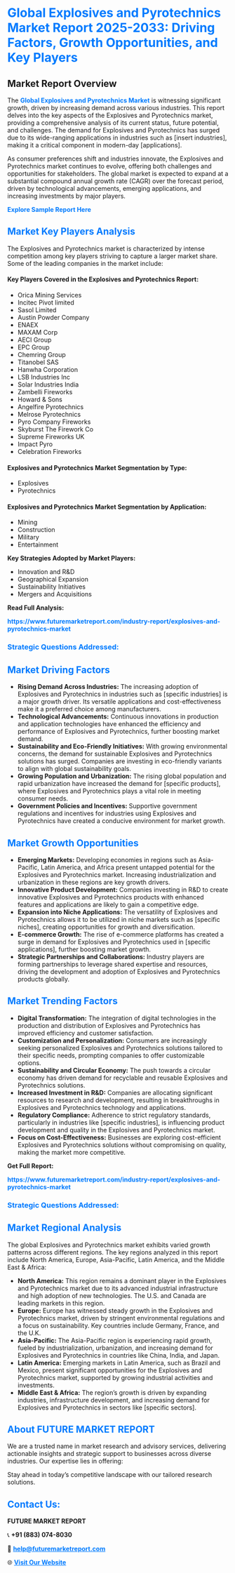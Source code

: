 <h1 style="color: #007BFF;">Global Explosives and Pyrotechnics Market Report 2025-2033: Driving Factors, Growth Opportunities, and Key Players</h1>

<section id="overview">
<h2>Market Report Overview</h2>
<p>The <a href="https://www.futuremarketreport.com/industry-report/explosives-and-pyrotechnics-market" style="color: #007BFF; text-decoration: none;"><strong>Global Explosives and Pyrotechnics Market</strong></a> is witnessing significant growth, driven by increasing demand across various industries. This report delves into the key aspects of the Explosives and Pyrotechnics market, providing a comprehensive analysis of its current status, future potential, and challenges. The demand for Explosives and Pyrotechnics has surged due to its wide-ranging applications in industries such as [insert industries], making it a critical component in modern-day [applications].</p>
<p>As consumer preferences shift and industries innovate, the Explosives and Pyrotechnics market continues to evolve, offering both challenges and opportunities for stakeholders. The global market is expected to expand at a substantial compound annual growth rate (CAGR) over the forecast period, driven by technological advancements, emerging applications, and increasing investments by major players.</p>
</section>

<section id="overview">
<p><a href="https://www.futuremarketreport.com/request-sample/reportId=58106" style="color: #007BFF; text-decoration: none;"><strong>Explore Sample Report Here</strong></a></p>
</section>

<section id="key-players">
<h2 style="color: #007BFF;">Market Key Players Analysis</h2>
<p>The Explosives and Pyrotechnics market is characterized by intense competition among key players striving to capture a larger market share. Some of the leading companies in the market include:</p>
<h4>Key Players Covered in the Explosives and Pyrotechnics Report:</h4>
<ul><li>Orica Mining Services</li><li>Incitec Pivot limited</li><li>Sasol Limited</li><li>Austin Powder Company</li><li>ENAEX</li><li>MAXAM Corp</li><li>AECI Group</li><li>EPC Group</li><li>Chemring Group</li><li>Titanobel SAS</li><li>Hanwha Corporation</li><li>LSB Industries Inc</li><li>Solar Industries India</li><li>Zambelli Fireworks</li><li>Howard &amp; Sons</li><li>Angelfire Pyrotechnics</li><li>Melrose Pyrotechnics</li><li>Pyro Company Fireworks</li><li>Skyburst The Firework Co</li><li>Supreme Fireworks UK</li><li>Impact Pyro</li><li>Celebration Fireworks</li></ul>
<h4>Explosives and Pyrotechnics Market Segmentation by Type:</h4>
<ul><li>Explosives</li><li>Pyrotechnics</li></ul>

<h4>Explosives and Pyrotechnics Market Segmentation by Application:</h4>
<ul><li>Mining</li><li>Construction</li><li>Military</li><li>Entertainment</li></ul>
<p><strong>Key Strategies Adopted by Market Players:</strong></p>
<ul>
<li>Innovation and R&D</li>
<li>Geographical Expansion</li>
<li>Sustainability Initiatives</li>
<li>Mergers and Acquisitions</li>
</ul>
</section>

<section>
<p><strong>Read Full Analysis: </strong></p><a href="https://www.futuremarketreport.com/industry-report/explosives-and-pyrotechnics-market" style="color: #007BFF; text-decoration: none;"><strong>https://www.futuremarketreport.com/industry-report/explosives-and-pyrotechnics-market</strong></a>
<h3 style="color: #007BFF;">Strategic Questions Addressed:</h3>
</section>

<section id="driving-factors">
<h2 style="color: #007BFF;">Market Driving Factors</h2>
<ul>
<li><strong>Rising Demand Across Industries:</strong> The increasing adoption of Explosives and Pyrotechnics in industries such as [specific industries] is a major growth driver. Its versatile applications and cost-effectiveness make it a preferred choice among manufacturers.</li>
<li><strong>Technological Advancements:</strong> Continuous innovations in production and application technologies have enhanced the efficiency and performance of Explosives and Pyrotechnics, further boosting market demand.</li>
<li><strong>Sustainability and Eco-Friendly Initiatives:</strong> With growing environmental concerns, the demand for sustainable Explosives and Pyrotechnics solutions has surged. Companies are investing in eco-friendly variants to align with global sustainability goals.</li>
<li><strong>Growing Population and Urbanization:</strong> The rising global population and rapid urbanization have increased the demand for [specific products], where Explosives and Pyrotechnics plays a vital role in meeting consumer needs.</li>
<li><strong>Government Policies and Incentives:</strong> Supportive government regulations and incentives for industries using Explosives and Pyrotechnics have created a conducive environment for market growth.</li>
</ul>
</section>

<section id="growth-opportunities">
<h2 style="color: #007BFF;">Market Growth Opportunities</h2>
<ul>
<li><strong>Emerging Markets:</strong> Developing economies in regions such as Asia-Pacific, Latin America, and Africa present untapped potential for the Explosives and Pyrotechnics market. Increasing industrialization and urbanization in these regions are key growth drivers.</li>
<li><strong>Innovative Product Development:</strong> Companies investing in R&D to create innovative Explosives and Pyrotechnics products with enhanced features and applications are likely to gain a competitive edge.</li>
<li><strong>Expansion into Niche Applications:</strong> The versatility of Explosives and Pyrotechnics allows it to be utilized in niche markets such as [specific niches], creating opportunities for growth and diversification.</li>
<li><strong>E-commerce Growth:</strong> The rise of e-commerce platforms has created a surge in demand for Explosives and Pyrotechnics used in [specific applications], further boosting market growth.</li>
<li><strong>Strategic Partnerships and Collaborations:</strong> Industry players are forming partnerships to leverage shared expertise and resources, driving the development and adoption of Explosives and Pyrotechnics products globally.</li>
</ul>
</section>

<section id="trending-factors">
<h2 style="color: #007BFF;">Market Trending Factors</h2>
<ul>
<li><strong>Digital Transformation:</strong> The integration of digital technologies in the production and distribution of Explosives and Pyrotechnics has improved efficiency and customer satisfaction.</li>
<li><strong>Customization and Personalization:</strong> Consumers are increasingly seeking personalized Explosives and Pyrotechnics solutions tailored to their specific needs, prompting companies to offer customizable options.</li>
<li><strong>Sustainability and Circular Economy:</strong> The push towards a circular economy has driven demand for recyclable and reusable Explosives and Pyrotechnics solutions.</li>
<li><strong>Increased Investment in R&D:</strong> Companies are allocating significant resources to research and development, resulting in breakthroughs in Explosives and Pyrotechnics technology and applications.</li>
<li><strong>Regulatory Compliance:</strong> Adherence to strict regulatory standards, particularly in industries like [specific industries], is influencing product development and quality in the Explosives and Pyrotechnics market.</li>
<li><strong>Focus on Cost-Effectiveness:</strong> Businesses are exploring cost-efficient Explosives and Pyrotechnics solutions without compromising on quality, making the market more competitive.</li>
</ul>
</section>

<section>
<p><strong>Get Full Report: </strong></p><a href="https://www.futuremarketreport.com/industry-report/explosives-and-pyrotechnics-market" style="color: #007BFF; text-decoration: none;"><strong>https://www.futuremarketreport.com/industry-report/explosives-and-pyrotechnics-market</strong></a>
<h3 style="color: #007BFF;">Strategic Questions Addressed:</h3>
</section>


<section id="regional-analysis">
<h2 style="color: #007BFF;">Market Regional Analysis</h2>
<p>The global Explosives and Pyrotechnics market exhibits varied growth patterns across different regions. The key regions analyzed in this report include North America, Europe, Asia-Pacific, Latin America, and the Middle East & Africa:</p>
<ul>
<li><strong>North America:</strong> This region remains a dominant player in the Explosives and Pyrotechnics market due to its advanced industrial infrastructure and high adoption of new technologies. The U.S. and Canada are leading markets in this region.</li>
<li><strong>Europe:</strong> Europe has witnessed steady growth in the Explosives and Pyrotechnics market, driven by stringent environmental regulations and a focus on sustainability. Key countries include Germany, France, and the U.K.</li>
<li><strong>Asia-Pacific:</strong> The Asia-Pacific region is experiencing rapid growth, fueled by industrialization, urbanization, and increasing demand for Explosives and Pyrotechnics in countries like China, India, and Japan.</li>
<li><strong>Latin America:</strong> Emerging markets in Latin America, such as Brazil and Mexico, present significant opportunities for the Explosives and Pyrotechnics market, supported by growing industrial activities and investments.</li>
<li><strong>Middle East & Africa:</strong> The region’s growth is driven by expanding industries, infrastructure development, and increasing demand for Explosives and Pyrotechnics in sectors like [specific sectors].</li>
</ul>
</section>

<footer>
<h2 style="color: #007BFF;">About FUTURE MARKET REPORT</h2>
<p>We are a trusted name in market research and advisory services, delivering actionable insights and strategic support to businesses across diverse industries. Our expertise lies in offering:</p>

<p>Stay ahead in today’s competitive landscape with our tailored research solutions.</p>

<h2 style="color: #007BFF;">Contact Us:</h2>
<p><strong>FUTURE MARKET REPORT</strong></p>
<p>📞 <strong>+91 (883) 074-8030</strong></p>
<p>📧 <strong><a href="mailto:help@futuremarketreport.com" style="color: #007BFF;">help@futuremarketreport.com</a></strong></p>
<p>🌐 <strong><a href="https://www.futuremarketreport.com/" style="color: #007BFF;">Visit Our Website</a></strong></p>
</footer>